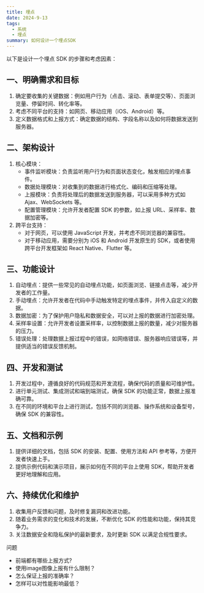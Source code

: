 ```yaml
---
title: 埋点
date: 2024-9-13
tags:
  - 系统
  - 埋点
summary: 如何设计一个埋点SDK
---
```


以下是设计一个埋点 SDK 的步骤和考虑因素：

## 一、明确需求和目标

1. 确定要收集的关键数据：例如用户行为（点击、滚动、表单提交等）、页面浏览量、停留时间、转化率等。
2. 考虑不同平台的支持：如网页、移动应用（iOS、Android）等。
3. 定义数据格式和上报方式：确定数据的结构、字段名称以及如何将数据发送到服务器。

## 二、架构设计

1. 核心模块：
   - 事件监听模块：负责监听用户行为和页面状态变化，触发相应的埋点事件。
   - 数据处理模块：对收集到的数据进行格式化、编码和压缩等处理。
   - 上报模块：负责将处理后的数据发送到服务器，可以采用多种方式如 Ajax、WebSockets 等。
   - 配置管理模块：允许开发者配置 SDK 的参数，如上报 URL、采样率、数据加密等。
2. 跨平台支持：
   - 对于网页，可以使用 JavaScript 开发，并考虑不同浏览器的兼容性。
   - 对于移动应用，需要分别为 iOS 和 Android 开发原生的 SDK，或者使用跨平台开发框架如 React Native、Flutter 等。

## 三、功能设计

1. 自动埋点：提供一些常见的自动埋点功能，如页面浏览、链接点击等，减少开发者的工作量。
2. 手动埋点：允许开发者在代码中手动触发特定的埋点事件，并传入自定义的数据。
3. 数据加密：为了保护用户隐私和数据安全，可以对上报的数据进行加密处理。
4. 采样率设置：允许开发者设置采样率，以控制数据上报的数量，减少对服务器的压力。
5. 错误处理：处理数据上报过程中的错误，如网络错误、服务器响应错误等，并提供适当的错误反馈机制。

## 四、开发和测试

1. 开发过程中，遵循良好的代码规范和开发流程，确保代码的质量和可维护性。
2. 进行单元测试、集成测试和端到端测试，确保 SDK 的功能正常，数据上报准确可靠。
3. 在不同的环境和平台上进行测试，包括不同的浏览器、操作系统和设备型号，确保 SDK 的兼容性。

## 五、文档和示例

1. 提供详细的文档，包括 SDK 的安装、配置、使用方法和 API 参考等，方便开发者快速上手。
2. 提供示例代码和演示项目，展示如何在不同的平台上使用 SDK，帮助开发者更好地理解和应用。

## 六、持续优化和维护

1. 收集用户反馈和问题，及时修复漏洞和改进功能。
2. 随着业务需求的变化和技术的发展，不断优化 SDK 的性能和功能，保持其竞争力。
3. 关注数据安全和隐私保护的最新要求，及时更新 SDK 以满足合规性要求。



问题
 - 前端都有哪些上报方式?
 - 使用image图像上报有什么限制？
 - 怎么保证上报的准确率？
 - 怎样可以对性能影响最低？
